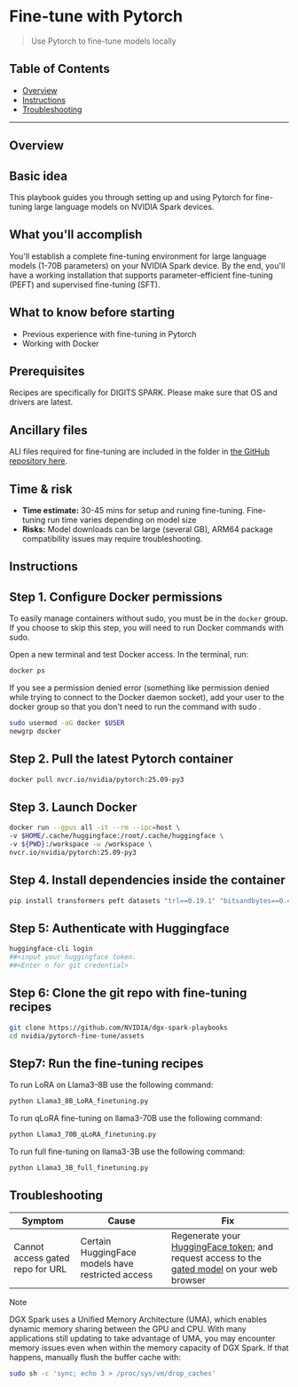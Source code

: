 # Fine-tune with Pytorch

> Use Pytorch to fine-tune models locally

## Table of Contents

- [Overview](#overview)
- [Instructions](#instructions)
- [Troubleshooting](#troubleshooting)

---

## Overview

## Basic idea

This playbook guides you through setting up and using Pytorch for fine-tuning large language models on NVIDIA Spark devices.

## What you'll accomplish

You'll establish a complete fine-tuning environment for large language models (1-70B parameters) on your NVIDIA Spark device. 
By the end, you'll have a working installation that supports parameter-efficient fine-tuning (PEFT) and supervised fine-tuning (SFT).

## What to know before starting

- Previous experience with fine-tuning in Pytorch
- Working with Docker



## Prerequisites
Recipes are specifically for DIGITS SPARK. Please make sure that OS and drivers are latest.


## Ancillary files

ALl files required for fine-tuning are included in the folder in [the GitHub repository here](https://github.com/NVIDIA/dgx-spark-playbooks/blob/main/nvidia/pytorch-fine-tune).

## Time & risk

* **Time estimate:** 30-45 mins for setup and runing fine-tuning. Fine-tuning run time varies depending on model size 
* **Risks:** Model downloads can be large (several GB), ARM64 package compatibility issues may require troubleshooting.

## Instructions

## Step 1. Configure Docker permissions

To easily manage containers without sudo, you must be in the `docker` group. If you choose to skip this step, you will need to run Docker commands with sudo.

Open a new terminal and test Docker access. In the terminal, run:

```bash
docker ps
```

If you see a permission denied error (something like permission denied while trying to connect to the Docker daemon socket), add your user to the docker group so that you don't need to run the command with sudo .

```bash
sudo usermod -aG docker $USER
newgrp docker
```

## Step 2.  Pull the latest Pytorch container

```bash
docker pull nvcr.io/nvidia/pytorch:25.09-py3
```

## Step 3. Launch Docker

```bash
docker run --gpus all -it --rm --ipc=host \
-v $HOME/.cache/huggingface:/root/.cache/huggingface \
-v ${PWD}:/workspace -w /workspace \
nvcr.io/nvidia/pytorch:25.09-py3
```

## Step 4. Install dependencies inside the container

```bash
pip install transformers peft datasets "trl==0.19.1" "bitsandbytes==0.48"
```

## Step 5: Authenticate with Huggingface

```bash
huggingface-cli login
##<input your huggingface token.
##<Enter n for git credential>
```

## Step 6:  Clone the git repo with fine-tuning recipes

```bash
git clone https://github.com/NVIDIA/dgx-spark-playbooks
cd nvidia/pytorch-fine-tune/assets
```

## Step7: Run the fine-tuning recipes

To run LoRA on Llama3-8B use the following command:
```bash
python Llama3_8B_LoRA_finetuning.py
```

To run qLoRA fine-tuning on llama3-70B use the following command:
```bash
python Llama3_70B_qLoRA_finetuning.py
```

To run full fine-tuning on llama3-3B use the following command:
```bash
python Llama3_3B_full_finetuning.py
```

## Troubleshooting

| Symptom | Cause | Fix |
|---------|--------|-----|
| Cannot access gated repo for URL | Certain HuggingFace models have restricted access | Regenerate your [HuggingFace token](https://huggingface.co/docs/hub/en/security-tokens); and request access to the [gated model](https://huggingface.co/docs/hub/en/models-gated#customize-requested-information) on your web browser |

> [!NOTE]
> DGX Spark uses a Unified Memory Architecture (UMA), which enables dynamic memory sharing between the GPU and CPU. 
> With many applications still updating to take advantage of UMA, you may encounter memory issues even when within 
> the memory capacity of DGX Spark. If that happens, manually flush the buffer cache with:
```bash
sudo sh -c 'sync; echo 3 > /proc/sys/vm/drop_caches'
```
